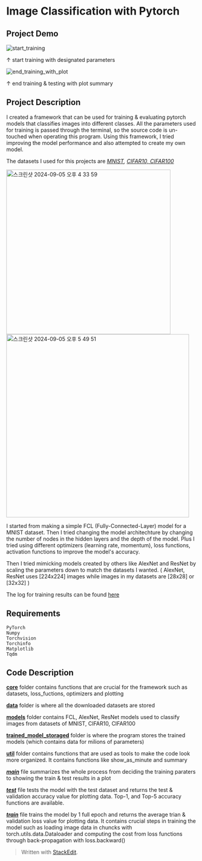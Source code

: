 # Image Classification with Pytorch

## Project Demo
![start_training](https://github.com/user-attachments/assets/0eaf6880-0078-450c-bb4c-402ef91a8fd7)

↑ start training with designated parameters


![end_training_with_plot](https://github.com/user-attachments/assets/67832b10-48b9-4b5d-a3cc-94d15ff6a71d)

↑ end training & testing with plot summary



## Project Description
I created a framework that can be used for training & evaluating pytorch models that classifies images into different classes. 
All the parameters used for training is passed through the terminal, so the source code is un-touched when operating this program.
Using this framework, I tried improving the model performance and also attempted to create my own model.


The datasets I used for this projects are *[MNIST](https://www.tensorflow.org/datasets/catalog/mnist), [CIFAR10, CIFAR100](https://www.cs.toronto.edu/~kriz/cifar.html)*

<img width="434" alt="스크린샷 2024-09-05 오후 4 33 59" src="https://github.com/user-attachments/assets/3588417d-b4c3-4133-9378-dd8f3d1e0623">
<img width="483" alt="스크린샷 2024-09-05 오후 5 49 51" src="https://github.com/user-attachments/assets/b6e5ee8f-9c07-46b2-8742-d51cf2bd1528">


I started from making a simple FCL (Fully-Connected-Layer) model for a MNIST dataset. Then I tried changing the model architechture by changing the number of nodes in the hidden layers and the depth of the model. Plus I tried using different optimizers (learning rate, momentum), loss functions, activation functions to improve the model's accuracy.

Then I tried mimicking models created by others like AlexNet and ResNet by scaling the parameters down to match the datasets I wanted. ( AlexNet, ResNet uses [224x224] images while images in my datasets are [28x28] or [32x32] )

The log for training results can be found [here](https://www.notion.so/Image-Classification-with-Pytorch-2024-06-2024-08-de768c6be5174752ba5c240dd3192053#ce777ef6b89447e9904bfd1ffddfeff2)


## Requirements
```
PyTorch
Numpy
Torchvision
Torchinfo
Matplotlib
Tqdm
```

## Code Description
**[core](https://github.com/sunghokim128/Computer-Vision-with-Pytorch/tree/main/computer_vision_with_pytorch/core)**  folder contains functions that are crucial for the framework such as datasets, loss_fuctions, optimizers and plotting

**[data](https://github.com/sunghokim128/Computer-Vision-with-Pytorch/tree/main/computer_vision_with_pytorch/data)**  folder is where all the downloaded datasets are stored

**[models](https://github.com/sunghokim128/Computer-Vision-with-Pytorch/tree/main/computer_vision_with_pytorch/models)** folder contains FCL, AlexNet, ResNet models used to classify images from datasets of MNIST, CIFAR10, CIFAR100

**[trained_model_storaged](https://github.com/sunghokim128/Computer-Vision-with-Pytorch/tree/main/computer_vision_with_pytorch/trained_model_storage)**  folder is where the program stores the trained models (which contains data for milions of parameters)

**[util](https://github.com/sunghokim128/Computer-Vision-with-Pytorch/tree/main/computer_vision_with_pytorch/util)**  folder contains functions that are used as tools to make the code look more organized. It contains functions like show_as_minute and summary

***[main](https://github.com/sunghokim128/Computer-Vision-with-Pytorch/blob/main/computer_vision_with_pytorch/main.py)***  file summarizes the whole process from deciding the training paraters to showing the train & test results in a plot

***[test](https://github.com/sunghokim128/Computer-Vision-with-Pytorch/blob/main/computer_vision_with_pytorch/test.py)*** file tests the model with the test dataset and returns the test & validation accuracy value for plotting data.
Top-1, and Top-5 accuracy functions are available.

***[train](https://github.com/sunghokim128/Computer-Vision-with-Pytorch/blob/main/computer_vision_with_pytorch/train.py)***  file trains the model by 1 full epoch and returns the average trian & validation loss value for plotting data.
It contains crucial steps in training the model such as loading image data in chuncks with torch.utils.data.Dataloader and computing the cost from loss functions through back-propagation with loss.backward()

> Written with [StackEdit](https://stackedit.io/).
